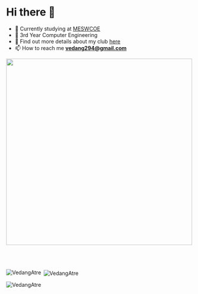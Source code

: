 # Hi there 👋

- 🔭 Currently studying at [MESWCOE](https://mescoe.mespune.org/)
- 🌱 3rd Year Computer Engineering
- 👯 Find out more details about my club [here](https://github.com/Avinya-co)
- 📫 How to reach me **vedang294@gmail.com**

<img src="https://user-images.githubusercontent.com/74038190/225813708-98b745f2-7d22-48cf-9150-083f1b00d6c9.gif" width="500">
<br><br>
<br></br>


<p><img align="left" src="https://github-readme-stats.vercel.app/api/top-langs?username=vedang29&show_icons=true&locale=en&layout=compact" alt="VedangAtre" /></p>

<p>&nbsp;<img align="center" src="https://github-readme-stats.vercel.app/api?username=vedang29&show_icons=true&locale=en" alt="VedangAtre" /></p>

<p><img align="center" src="https://github-readme-streak-stats.herokuapp.com/?user=vedang29&" alt="VedangAtre" /></p>
